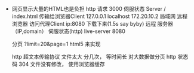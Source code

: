 - 网页显示大量的HTML也是负担
  http 请求 3000 伺服状态 Server
  / index.html 传输给浏览器Client
  127.0.0.1 localhost
  172.20.10.2 局域网  远程
  浏览器 访问代理Client  ip:8080  下载下来(1.5s say byby)
  远程  服务器（IP,domain） 伺服状态(http)  live-server   8080

  分页 ?limit=20&page=1
  html5 来实现

  http 超文本传输协议
  文件太大 分几次，  等时间长 对大数据做分页
  http 状态码  304  文件没有修改，  使用浏览器缓存
